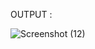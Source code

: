 OUTPUT :

![Screenshot (12)](https://github.com/vkavinaya/PRODIGY_SD_01/assets/171000297/23ecfc38-f8ed-4f74-9419-5697ccf8c4d1)
